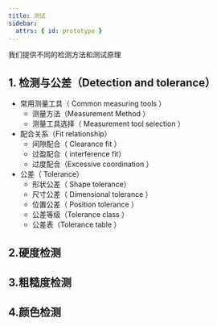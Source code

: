 ```yaml
---
title: 测试
sidebar:
  attrs: { id: prototype }
---
```


我们提供不同的检测方法和测试原理

## 1. 检测与公差（Detection and tolerance）
*  常用测量工具（ Common measuring tools ）
   *  测量方法（Measurement Method ）
   *  测量工具选择（ Measurement tool selection ）
*  配合关系（Fit relationship）
   *  间隙配合（ Clearance fit ）
   *  过盈配合（ interference fit）
   *  过度配合（Excessive coordination ）
*  公差（  Tolerance）
   *  形状公差（ Shape tolerance）
   *  尺寸公差（ Dimensional tolerance ）
   *  位置公差（ Position tolerance ）
   *  公差等级（Tolerance class ）
   *  公差表（Tolerance table ）

## 2.硬度检测

## 3.粗糙度检测

## 4.颜色检测